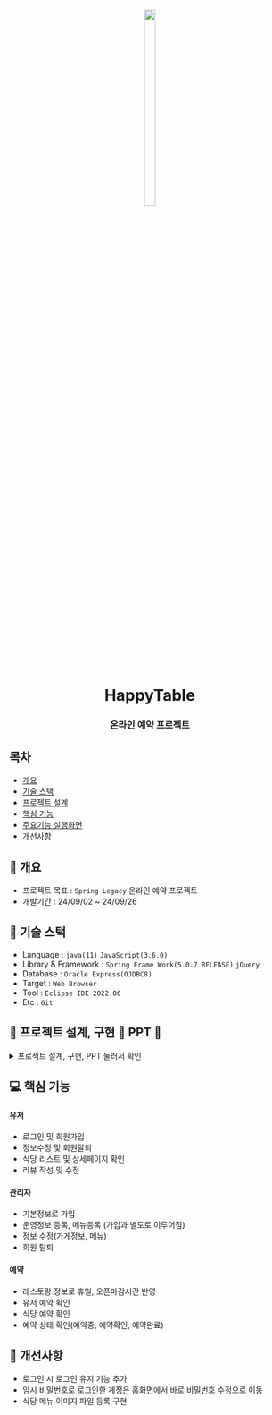 <h1 align='center'> <img src="https://github.com/user-attachments/assets/37e695aa-3dbb-4cde-9514-0f24851a87d6" width="20%" height="30%"> </h1>



<h1  align='center'>HappyTable</h1>
<h3 align='center'> 온라인 예약 프로젝트 </h3>



## 목차
- [개요](https://github.com//poty7877/SpringProject#-개요)
- [기술 스택](https://github.com//poty7877/SpringProject#-기술-스택)
- [프로젝트 설계](https://github.com//poty7877/SpringProject#프로젝트-설계)
- [핵심 기능](https://github.com//poty7877/SpringProject#-핵심-기능)
- [주요기능 실행화면](https://github.com//poty7877/SpringProject#-주요기능-실행화면)
- [개선사항](https://github.com//poty7877/SpringProject#-개선사항)
  


## 🚩 개요
- 프로젝트 목표 : `Spring Legacy` 온라인 예약 프로젝트
- 개발기간 : 24/09/02 ~ 24/09/26



## 🔧 기술 스택
- Language : `java(11)` `JavaScript(3.6.0)`
- Library & Framework : `Spring Frame Work(5.0.7 RELEASE)` `jQuery`
- Database : `Oracle Express(OJDBC8)`
- Target : `Web Browser`
- Tool : `Eclipse IDE 2022.06`
- Etc : `Git`

## 👾 프로젝트 설계, 구현 📂 PPT 📂

<details><summary>프로젝트 설계, 구현, PPT 눌러서 확인</summary>   
<div align="center">   


![image](https://github.com/user-attachments/assets/976aafc8-7d09-428e-b9ce-7614abca6a8e)
![image](https://github.com/user-attachments/assets/ef4db12d-3342-4d14-beca-c9b8ba5959ba)
![image](https://github.com/user-attachments/assets/11a64ff0-01e4-4a00-922b-e135462f2f1a)
![image](https://github.com/user-attachments/assets/3abc9459-9817-401e-85ae-4cba78fa561f)
![image](https://github.com/user-attachments/assets/37068cc2-eb3e-4312-8cd8-67eab1027e29)
![image](https://github.com/user-attachments/assets/4a3039c1-5126-4667-bc80-fd6c13cae1ed)
![image](https://github.com/user-attachments/assets/2d89edab-fa87-48c4-aee8-d68cea2a168e)
![image](https://github.com/user-attachments/assets/1e9d07fe-2a67-44e5-8042-bf88e17842a7)
![image](https://github.com/user-attachments/assets/36296ce4-38ca-48fc-be44-50c40beb3e4d)
![image](https://github.com/user-attachments/assets/7e5c132b-547b-403a-972c-e1a124a060a7)
![image](https://github.com/user-attachments/assets/f6d6d757-9069-4891-8104-4b73ac37b626)
![image](https://github.com/user-attachments/assets/2ca08011-fe18-4239-ae01-d754c82acf2b)
![image](https://github.com/user-attachments/assets/b03acf7a-7906-4da6-9c8b-351d54f769b7)
![image](https://github.com/user-attachments/assets/c05960fd-1d58-4b9c-9945-8ca80461f720)
![image](https://github.com/user-attachments/assets/cb96f4df-7620-46e6-9376-10de4d2127e8)
![image](https://github.com/user-attachments/assets/6d650493-1958-46a7-a585-c1c4d284a669)
![image](https://github.com/user-attachments/assets/4dabc61c-0548-4201-b347-cb37f61221bc)
![image](https://github.com/user-attachments/assets/981e8edc-3ef5-4a81-83d2-e41ca92e7a40)
![image](https://github.com/user-attachments/assets/4bae7c80-bc1a-47a8-894d-f5e5c9391f75)
![image](https://github.com/user-attachments/assets/80f8a2f9-c678-45f5-adc5-7766d8b06294)
![image](https://github.com/user-attachments/assets/04f1a5f8-d211-47fd-8a17-1151ae25e9d5)
![image](https://github.com/user-attachments/assets/2ba746a2-33be-40a8-acec-899c2d82f058)
![image](https://github.com/user-attachments/assets/fc35b8b2-071f-4934-8441-d7b05cd1b5dc)
![image](https://github.com/user-attachments/assets/2cd2997e-d094-4726-a767-fa3b32ce198e)
![image](https://github.com/user-attachments/assets/a84a7348-22d2-4a45-869e-787dec535881)
![image](https://github.com/user-attachments/assets/c4d7ac5a-34a4-428d-866f-b1b2056e6854)
![image](https://github.com/user-attachments/assets/1dadb902-3861-4f81-b9f6-293dd4780308)
![image](https://github.com/user-attachments/assets/c5997d41-4efa-4b24-8944-aaac4263d525)
![image](https://github.com/user-attachments/assets/7dc7fc9d-2e76-4f7a-9405-8dfda8502c1c)
![image](https://github.com/user-attachments/assets/537d964c-f85e-4764-bde5-1d8070ba9ea2)
![image](https://github.com/user-attachments/assets/dd9ea999-bd3e-45c4-a5f6-0bb73dc3b4cd)
![image](https://github.com/user-attachments/assets/1e9951b7-e171-4081-ae41-b8f2a1c686bd)
![image](https://github.com/user-attachments/assets/f566c610-789d-46c9-ac48-2e284fa9e87a)
![image](https://github.com/user-attachments/assets/23c89091-a030-459f-b6b6-6cefe9d8fc66)
![image](https://github.com/user-attachments/assets/494839c4-f53f-4321-931d-051575802aaa)
![image](https://github.com/user-attachments/assets/2b83f13a-e877-4db1-8928-0cb6e6768001)
![image](https://github.com/user-attachments/assets/bc461e48-15b8-40e3-8c40-bda8160f4526)
![image](https://github.com/user-attachments/assets/6005fe25-14ce-4d4b-a7cb-9c0583d34ce6)
![image](https://github.com/user-attachments/assets/7f2029cc-d9d0-4dc0-916d-53570c3b426a)
![image](https://github.com/user-attachments/assets/f41a3812-6001-4ade-9890-1fd59bcccb1d)
![image](https://github.com/user-attachments/assets/5c51f99d-37e9-4916-b92a-4e1a61519754)
![image](https://github.com/user-attachments/assets/e5d86f1a-c510-417d-bec7-a76683395e8d)
![image](https://github.com/user-attachments/assets/ca2b5ccb-e949-4e32-8660-db21f0762859)
![image](https://github.com/user-attachments/assets/2e152c0a-581f-4fe6-9fcd-fea58b8ebe4e)
![image](https://github.com/user-attachments/assets/699b29f4-e029-4815-b249-ec15f29e29da)
![image](https://github.com/user-attachments/assets/171ed81c-5815-4ad2-840b-dcf9f507f04d)
![image](https://github.com/user-attachments/assets/e655c350-7e71-4e69-a2ca-f63cbb0954c4)
![image](https://github.com/user-attachments/assets/bc7ccc90-b22f-4749-8a4d-aaa03eda2809)
![image](https://github.com/user-attachments/assets/354832a2-ce70-4544-af4d-1d1b87275eeb)









</div>            
</details>

## 💻 핵심 기능



#### 유저
- 로그인 및 회원가입
- 정보수정 및 회원탈퇴
- 식당 리스트 및 상세페이지 확인
- 리뷰 작성 및 수정

#### 관리자
- 기본정보로 가입
- 운영정보 등록, 메뉴등록 (가입과 별도로 이루어짐) 
- 정보 수정(가게정보, 메뉴)
- 회원 탈퇴 

#### 예약
- 레스토랑 정보로 휴일, 오픈마감시간 반영
- 유저 예약 확인
- 식당 예약 확인
- 예약 상태 확인(예약중, 예약확인, 예약완료)

<!--## 🎇 주요기능 실행화면

<details>
<summary> 실행화면 1 눌러서 확인</summary>



</details>

<details>
<summary> 실행화면 2 눌러서 확인</summary>-->



</details>


## 🌄 개선사항
- 로그인 시 로그인 유지 기능 추가
- 임시 비밀번호로 로그인한 계정은 홈화면에서 바로 비밀번호 수정으로 이동
- 식당 메뉴 이미지 파일 등록 구현
